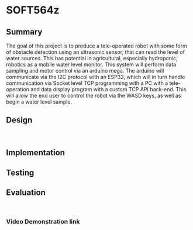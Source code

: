 SOFT564z
========

Summary
-------

The goal of this project is to produce a tele-operated robot with some form of
obstacle detection using an ultrasonic sensor, that can read the level of water
sources. This has potential in agricultural, especially hydroponic, robotics as
a mobile water level monitor. This system will perform data sampling and motor
control via an arduino mega. The arduino will communicate via the I2C protocol
with an ESP32, which will in turn handle communication via Socket level TCP
programming with a PC with a tele-operation and data display program with a
custom TCP API back-end. This will allow the end user to control the robot via
the WASD keys, as well as begin a water level sample.

Design
------

 

Implementation
--------------

Testing
-------

Evaluation
----------

 

### Video Demonstration link
